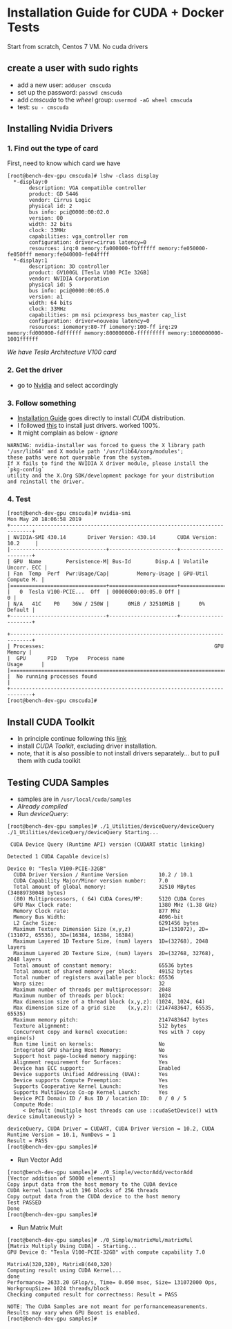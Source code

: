# Installation Guide for CUDA + Docker Tests

Start from scratch, Centos 7 VM. No cuda drivers

## create a user with sudo rights
- add a new user: `adduser cmscuda`
- set up the password: `passwd cmscuda`
- add _cmscuda_ to the _wheel_ group: `usermod -aG wheel cmscuda`
- test: `su - cmscuda`

## Installing Nvidia Drivers

### 1. Find out the type of card
First, need to know which card we have
```
[root@bench-dev-gpu cmscuda]# lshw -class display
  *-display:0
       description: VGA compatible controller
       product: GD 5446
       vendor: Cirrus Logic
       physical id: 2
       bus info: pci@0000:00:02.0
       version: 00
       width: 32 bits
       clock: 33MHz
       capabilities: vga_controller rom
       configuration: driver=cirrus latency=0
       resources: irq:0 memory:fa000000-fbffffff memory:fe050000-fe050fff memory:fe040000-fe04ffff
  *-display:1
       description: 3D controller
       product: GV100GL [Tesla V100 PCIe 32GB]
       vendor: NVIDIA Corporation
       physical id: 5
       bus info: pci@0000:00:05.0
       version: a1
       width: 64 bits
       clock: 33MHz
       capabilities: pm msi pciexpress bus_master cap_list
       configuration: driver=nouveau latency=0
       resources: iomemory:80-7f iomemory:100-ff irq:29 memory:fd000000-fdffffff memory:800000000-fffffffff memory:1000000000-1001ffffff
```

_We have Tesla Architecture V100 card_

### 2. Get the driver
- go to [Nvidia](https://www.nvidia.com/Download/index.aspx?lang=en-us) and select accordingly

### 3. Follow something
- [Installation Guide](https://docs.nvidia.com/cuda/cuda-installation-guide-linux/index.html) goes directly to install _CUDA_ distribution. 
- I followed [this](https://www.advancedclustering.com/act_kb/installing-nvidia-drivers-rhel-centos-7/) to install just drivers. worked 100%. 
 - It might complain as below - _ignore_
 ```
 WARNING: nvidia-installer was forced to guess the X library path '/usr/lib64' and X module path '/usr/lib64/xorg/modules'; 
 these paths were not queryable from the system.  
 If X fails to find the NVIDIA X driver module, please install the `pkg-config` 
 utility and the X.Org SDK/development package for your distribution and reinstall the driver.
 ```

### 4. Test 
```
[root@bench-dev-gpu cmscuda]# nvidia-smi
Mon May 20 18:06:58 2019
+-----------------------------------------------------------------------------+
| NVIDIA-SMI 430.14       Driver Version: 430.14       CUDA Version: 10.2     |
|-------------------------------+----------------------+----------------------+
| GPU  Name        Persistence-M| Bus-Id        Disp.A | Volatile Uncorr. ECC |
| Fan  Temp  Perf  Pwr:Usage/Cap|         Memory-Usage | GPU-Util  Compute M. |
|===============================+======================+======================|
|   0  Tesla V100-PCIE...  Off  | 00000000:00:05.0 Off |                    0 |
| N/A   41C    P0    36W / 250W |      0MiB / 32510MiB |      0%      Default |
+-------------------------------+----------------------+----------------------+

+-----------------------------------------------------------------------------+
| Processes:                                                       GPU Memory |
|  GPU       PID   Type   Process name                             Usage      |
|=============================================================================|
|  No running processes found                                                 |
+-----------------------------------------------------------------------------+
[root@bench-dev-gpu cmscuda]#
```

## Install CUDA Toolkit
- In principle continue following this [link](https://www.advancedclustering.com/act_kb/installing-nvidia-drivers-rhel-centos-7/)
- install _CUDA Toolkit_, excluding driver installation.
 - note, that it is also possible to not install drivers separately... but to pull them with cuda toolkit

## Testing CUDA Samples
- samples are in `/usr/local/cuda/samples`
- _Already compiled_
- Run _deviceQuery_:
```
[root@bench-dev-gpu samples]# ./1_Utilities/deviceQuery/deviceQuery
./1_Utilities/deviceQuery/deviceQuery Starting...

 CUDA Device Query (Runtime API) version (CUDART static linking)

Detected 1 CUDA Capable device(s)

Device 0: "Tesla V100-PCIE-32GB"
  CUDA Driver Version / Runtime Version          10.2 / 10.1
  CUDA Capability Major/Minor version number:    7.0
  Total amount of global memory:                 32510 MBytes (34089730048 bytes)
  (80) Multiprocessors, ( 64) CUDA Cores/MP:     5120 CUDA Cores
  GPU Max Clock rate:                            1380 MHz (1.38 GHz)
  Memory Clock rate:                             877 Mhz
  Memory Bus Width:                              4096-bit
  L2 Cache Size:                                 6291456 bytes
  Maximum Texture Dimension Size (x,y,z)         1D=(131072), 2D=(131072, 65536), 3D=(16384, 16384, 16384)
  Maximum Layered 1D Texture Size, (num) layers  1D=(32768), 2048 layers
  Maximum Layered 2D Texture Size, (num) layers  2D=(32768, 32768), 2048 layers
  Total amount of constant memory:               65536 bytes
  Total amount of shared memory per block:       49152 bytes
  Total number of registers available per block: 65536
  Warp size:                                     32
  Maximum number of threads per multiprocessor:  2048
  Maximum number of threads per block:           1024
  Max dimension size of a thread block (x,y,z): (1024, 1024, 64)
  Max dimension size of a grid size    (x,y,z): (2147483647, 65535, 65535)
  Maximum memory pitch:                          2147483647 bytes
  Texture alignment:                             512 bytes
  Concurrent copy and kernel execution:          Yes with 7 copy engine(s)
  Run time limit on kernels:                     No
  Integrated GPU sharing Host Memory:            No
  Support host page-locked memory mapping:       Yes
  Alignment requirement for Surfaces:            Yes
  Device has ECC support:                        Enabled
  Device supports Unified Addressing (UVA):      Yes
  Device supports Compute Preemption:            Yes
  Supports Cooperative Kernel Launch:            Yes
  Supports MultiDevice Co-op Kernel Launch:      Yes
  Device PCI Domain ID / Bus ID / location ID:   0 / 0 / 5
  Compute Mode:
     < Default (multiple host threads can use ::cudaSetDevice() with device simultaneously) >

deviceQuery, CUDA Driver = CUDART, CUDA Driver Version = 10.2, CUDA Runtime Version = 10.1, NumDevs = 1
Result = PASS
[root@bench-dev-gpu samples]#
```
- Run Vector Add
```
[root@bench-dev-gpu samples]# ./0_Simple/vectorAdd/vectorAdd
[Vector addition of 50000 elements]
Copy input data from the host memory to the CUDA device
CUDA kernel launch with 196 blocks of 256 threads
Copy output data from the CUDA device to the host memory
Test PASSED
Done
[root@bench-dev-gpu samples]#
```

- Run Matrix Mult
```
[root@bench-dev-gpu samples]# ./0_Simple/matrixMul/matrixMul
[Matrix Multiply Using CUDA] - Starting...
GPU Device 0: "Tesla V100-PCIE-32GB" with compute capability 7.0

MatrixA(320,320), MatrixB(640,320)
Computing result using CUDA Kernel...
done
Performance= 2633.20 GFlop/s, Time= 0.050 msec, Size= 131072000 Ops, WorkgroupSize= 1024 threads/block
Checking computed result for correctness: Result = PASS

NOTE: The CUDA Samples are not meant for performancemeasurements. Results may vary when GPU Boost is enabled.
[root@bench-dev-gpu samples]#
```
